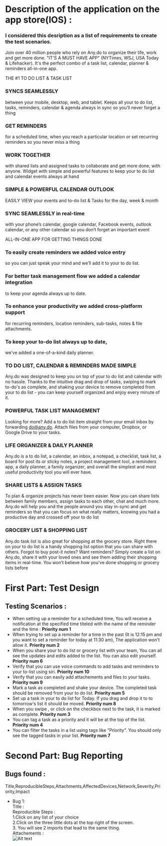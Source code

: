 # Description of the application on the app store(IOS) :

### I considered this desription as a list of requirements to create the test scenarios.

Join over 40 million people who rely on Any.do to organize their life, work and get more done. "IT'S A MUST HAVE APP" (NYTimes, WSJ, USA Today & Lifehacker). It's the perfect combo of a task list, calendar, planner & reminders all-in-one app.

THE #1 TO DO LIST & TASK LIST
### SYNCS SEAMLESSLY 
between your mobile, desktop, web, and tablet. Keeps all your to do list, tasks, reminders, calendar & agenda always in sync so you’ll never forget a thing
 
### GET REMINDERS 
for a scheduled time, when you reach a particular location or set recurring reminders so you never miss a thing


### WORK TOGETHER 
with shared lists and assigned tasks to collaborate and get more done, with anyone.
Widget with simple and powerful features to keep your to do list and calendar events always at hand

### SIMPLE & POWERFUL CALENDAR OUTLOOK
EASILY VIEW your events and to-do list & Tasks for the day, week & month
### SYNC SEAMLESSLY in real-time 
with your phone’s calendar, google calendar, Facebook events, outlook calendar, or any other calendar so you don’t forget an important event

ALL-IN-ONE APP FOR GETTING THINGS DONE
### To easily create reminders we added voice entry 
so you can just speak your mind and we’ll add it to your to do list. 
### For better task management flow we added a calendar integration
to keep your agenda always up to date. 
### To enhance your productivity we added cross-platform support 
for recurring reminders, location reminders, sub-tasks, notes & file attachments. 
### To keep your to-do list always up to date, 
we’ve added a one-of-a-kind daily planner.

### TO DO LIST, CALENDAR & REMINDERS MADE SIMPLE
Any.do was designed to keep you on top of your to do list and calendar with no hassle. Thanks to the intuitive drag and drop of tasks, swiping to mark to-do's as complete, and shaking your device to remove completed from your to do list - you can keep yourself organized and enjoy every minute of it.

### POWERFUL TASK LIST MANAGEMENT
Looking for more? Add a to do list item straight from your email inbox by forwarding do@any.do. Attach files from your computer, Dropbox, or Google Drive to your tasks.

### LIFE ORGANIZER & DAILY PLANNER
Any.do is a to do list, a calendar, an inbox, a notepad, a checklist, task list, a board for post its or sticky notes, a project management tool, a reminders app, a daily planner, a family organizer, and overall the simplest and most useful productivity tool you will ever have.

### SHARE LISTS & ASSIGN TASKS
To plan & organize projects has never been easier. Now you can share lists between family members, assign tasks to each other, chat and much more. Any.do will help you and the people around you stay in-sync and get reminders so that you can focus on what really matters, knowing you had a productive day and crossed off your to do list

### GROCERY LIST & SHOPPING LIST
Any.do task list is also great for shopping at the grocery store. Right there on your to do list is a handy shopping list option that you can share with others. Forgot to buy post-it notes? Want reminders? Simply create a list on Any.do, share it with your loved ones and see them adding their shopping items in real-time. You won’t believe how you’ve done shopping or grocery lists before




# First Part: Test Design
## Testing Scenarios :

* When setting up a reminder for a scheduled time, You will receive a notification at the specified time titeled with the name of the reminder and the time : **Priority num 1**
* When trying to set up a reminder for a time in the past (It is 12:15 pm and you want to set a reminder for today at 11:30 am), The application won't allow it. **Priority num 2**
* When you share your to do list or grocery list with your team, You can all see the updates and edits added to the list. You can also edit yourself. **Priority num 6**
* Verify that you can use voice commands to add tasks and reminders to your to-list using siri. **Priority num 10**
* Verify that you can easily add attachements and files to your tasks. **Priority num 9**
*  Mark a task as completed and shake your device. The completed task should be removed from your to do list. **Priority num 5**
*  Set up a task in your to do list for Today. If you drag and drop it to to tomorrow's list it should be moved. **Priority num 8**
*  When you swipe , or click on the checkbox next to the task, it is marked as complete. **Priority num 3**
*  You can tag a task as a priority and it will be at the top of the list. **Priority num 4**
*  You can filter the tasks in a list using tags like "Priority". You should only see the tagged tasks in your list. **Priority num 7**

  # Second Part: Bug Reporting

  ## Bugs found :
  Title,ReproducibleSteps,Attachments,AffectedDevices,Network,Severity,Priority,Impact

  * Bug 1: <br>
     Title : <br>
     Reproducible Steps : <br>
    1.Click on any list of your choice <br>
    2.Click on the three little dots at the top right of the screen. <br>
    3. You will see 2 imports that lead to the same thing. <br>
    Attachements : <br>
    ![Alt text](path/to/your/image.jpg "Optional Title")

    
    





